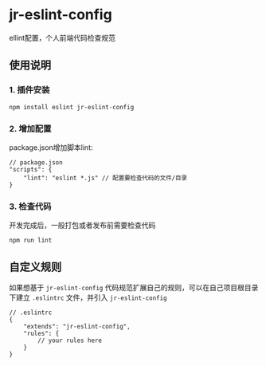 # jr-eslint-config #

ellint配置，个人前端代码检查规范

## 使用说明 ##
### 1. 插件安装 ###

```$
npm install eslint jr-eslint-config
```

### 2. 增加配置 ###

package.json增加脚本lint:
	
	// package.json
	"scripts": {
		"lint": "eslint *.js" // 配置要检查代码的文件/目录
	}

### 3. 检查代码 ###

开发完成后，一般打包或者发布前需要检查代码

```$
npm run lint
```

## 自定义规则 ##

如果想基于 `jr-eslint-config` 代码规范扩展自己的规则，可以在自己项目根目录下建立 `.eslintrc` 文件，并引入 `jr-eslint-config` 

	// .eslintrc
	{
		"extends": "jr-eslint-config",
		"rules": {
			// your rules here
		}
	}

